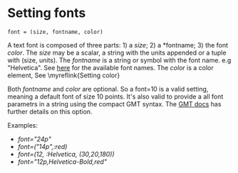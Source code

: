 
# Setting fonts

    font = (size, fontname, color)

A text font is composed of three parts: 1) a *size*; 2) a *fontname; 3) the font *color*.
The *size* may be a scalar, a string with the units appended or a tuple with (size, units).
The *fontname* is a string or symbol with the font name. e.g "Helvetica". See [here](https://gmt.soest.hawaii.edu/doc/latest/GMT_Docs.html#postscript-fonts-used-by-gmt) for
the available font names.
The *color* is a color element, See \myreflink{Setting color}

Both *fontname* and *color* are optional. So a font=10 is a valid setting, meaning a default font of size 10
points. It's also valid to provide a all font parametrs in a string using the compact GMT syntax.
The [GMT docs](https://gmt.soest.hawaii.edu/doc/latest/GMT_Docs.html#specifying-fonts) has further details on
this option.

Examples:

- *font="24p"*
- *font=("14p",:red)*
- *font=(12, :Helvetica, (30,20,180))*
- *font="12p,Helvetica-Bold,red"*